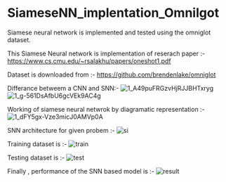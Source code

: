# SiameseNN_implentation_Omnilgot
Siamese neural network is implemented and tested using the omniglot dataset.

This Siamese Neural network is implementation of reserach paper :- https://www.cs.cmu.edu/~rsalakhu/papers/oneshot1.pdf

Dataset is downloaded from :- https://github.com/brendenlake/omniglot

Differance betweem a CNN and SNN:-
![1_A49puFRGzvHjRJJBHTxryg](https://user-images.githubusercontent.com/46081668/114278613-43c45900-9a4e-11eb-980f-cd118054d2d8.jpeg)
![1_g-561DsAfbU6gcVEk9AC4g](https://user-images.githubusercontent.com/46081668/114278616-4626b300-9a4e-11eb-9259-d3ebf82ad645.jpeg)

Working of siamese neural netwrok by diagramatic representation :- 
![1_dFY5gx-Vze3micJ0AMVp0A](https://user-images.githubusercontent.com/46081668/114278777-f4325d00-9a4e-11eb-83a0-e0b425a9ba0e.jpeg)


SNN architecture for given probem :- 
![si](https://user-images.githubusercontent.com/46081668/114278798-090ef080-9a4f-11eb-9d82-a9b5fee3293a.png)


Training dataset is :- 
![train](https://user-images.githubusercontent.com/46081668/114278937-a36f3400-9a4f-11eb-9c12-a28b4c103d2e.jpeg)

Testing dataset is :-
![test](https://user-images.githubusercontent.com/46081668/114278946-ae29c900-9a4f-11eb-82a7-f22a8ff3bac1.jpeg)

Finally , performance of the SNN based model is :- 
![result](https://user-images.githubusercontent.com/46081668/114278958-c26dc600-9a4f-11eb-92b7-c4331f309f4c.jpeg)
